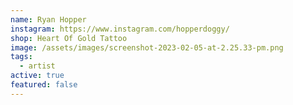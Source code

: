 ```yaml
---
name: Ryan Hopper
instagram: https://www.instagram.com/hopperdoggy/
shop: Heart Of Gold Tattoo
image: /assets/images/screenshot-2023-02-05-at-2.25.33-pm.png
tags:
  - artist
active: true
featured: false
---
```

